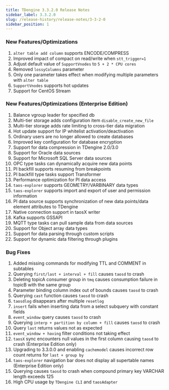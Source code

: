 ```yaml
---
title: TDengine 3.3.2.0 Release Notes
sidebar_label: 3.3.2.0
slug: /release-history/release-notes/3-3-2-0
sidebar_position: 1
---
```


### New Features/Optimizations

1. `alter table add column` supports ENCODE/COMPRESS
2. Improved impact of compact on read/write when `stt_trigger=1`
3. Adjust default value of `SupportVnodes` to `5 + 2 * CPU cores`
4. Removed `lossyColumns` parameter
5. Only one parameter takes effect when modifying multiple parameters with `alter table`
6. `SupportVnodes` supports hot updates
7. Support for CentOS Stream

### New Features/Optimizations (Enterprise Edition)

1. Balance vgroup leader for specified db
2. Multi-tier storage adds configuration item `disable_create_new_file`
3. Multi-tier storage adds rate limiting to cross-tier data migration
4. Hot update support for IP whitelist activation/deactivation
5. Ordinary users are no longer allowed to create databases
6. Improved key configuration for database encryption
7. Support for data compression in TDengine 2.0/3.0
8. Support for Oracle data sources
9. Support for Microsoft SQL Server data sources
10. OPC type tasks can dynamically acquire new data points
11. PI backfill supports resuming from breakpoints
12. PI backfill type tasks support Transformer
13. Performance optimization for PI data access
14. `taos-explorer` supports GEOMETRY/VARBINARY data types
15. `taos-explorer` supports import and export of user and permission information
16. PI data source supports synchronization of new data points/data element attributes to TDengine
17. Native connection support in taosX writer
18. Kafka supports GSSAPI
19. MQTT type tasks can pull sample data from data sources
20. Support for Object array data types
21. Support for data parsing through custom scripts
22. Support for dynamic data filtering through plugins

### Bug Fixes

1. Added missing commands for modifying TTL and COMMENT in subtables
2. Querying `first/last + interval + fill` causes `taosd` to crash
3. Deleting topicA consumer group in `tmq` causes consumption failure in topicB with the same group
4. Parameter binding column index out of bounds causes `taosd` to crash
5. Querying `cast` function causes `taosd` to crash
6. `taosdlog` disappears after multiple `resetlog`
7. `insert` fails when inserting data from a select subquery with constant fields
8. `event_window` query causes `taosd` to crash
9. Querying `interp + partition by column + fill` causes `taosd` to crash
10. Query `last` returns values not as expected
11. `event_window + having` filter conditions not taking effect
12. `taosX` sync encounters null values in the first column causing `taosd` to crash (Enterprise Edition only)
13. Upgrading to 3.3.0.0 and enabling `cachemodel` causes incorrect row count returns for `last + group by`
14. `taos-explorer` navigation bar does not display all supertable names (Enterprise Edition only)
15. Querying causes `taosd` to crash when compound primary key VARCHAR length exceeds 125
16. High CPU usage by `TDengine CLI` and `taosAdapter`
